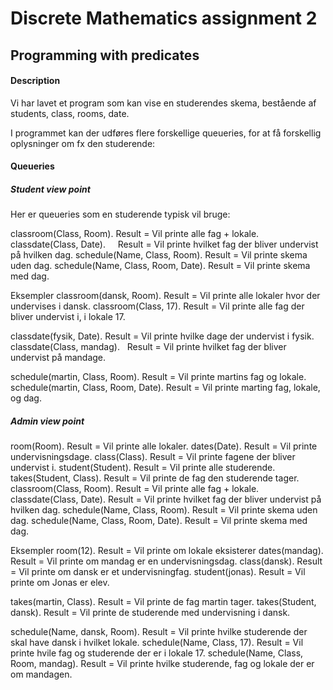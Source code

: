 # Discrete Mathematics assignment 2
## Programming with predicates


#### Description 
Vi har lavet et program som kan vise en studerendes skema,
bestående af students, class, rooms, date. 

I programmet kan der udføres flere forskellige queueries, for at få forskellig oplysninger om fx den studerende: 

#### Queueries
##### Student view point
Her er queueries som en studerende typisk vil bruge: 

classroom(Class, Room).               Result = Vil printe alle fag + lokale.
classdate(Class, Date).               Result = Vil printe hvilket fag der bliver undervist på hvilken dag.
schedule(Name, Class, Room).          Result = Vil printe skema uden dag.
schedule(Name, Class, Room, Date).    Result = Vil printe skema med dag.

Eksempler
classroom(dansk, Room).               Result = Vil printe alle lokaler hvor der undervises i dansk.
classroom(Class, 17).                 Result = Vil printe alle fag der bliver undervist i, i lokale 17.

classdate(fysik, Date).               Result = Vil printe hvilke dage der undervist i fysik. 
classdate(Class, mandag).             Result = Vil printe hvilket fag der bliver undervist på mandage.

schedule(martin, Class, Room).        Result = Vil printe martins fag og lokale. 
schedule(martin, Class, Room, Date).  Result = Vil printe marting fag, lokale, og dag.

##### Admin view point

room(Room).                           Result = Vil printe alle lokaler.
dates(Date).                          Result = Vil printe undervisningsdage.
class(Class).                         Result = Vil printe fagene der bliver undervist i. 
student(Student).                     Result = Vil printe alle studerende. 
takes(Student, Class).                Result = Vil printe de fag den studerende tager.
classroom(Class, Room).               Result = Vil printe alle fag + lokale.
classdate(Class, Date).               Result = Vil printe hvilket fag der bliver undervist på hvilken dag.
schedule(Name, Class, Room).          Result = Vil printe skema uden dag.
schedule(Name, Class, Room, Date).    Result = Vil printe skema med dag.

Eksempler
room(12).                             Result = Vil printe om lokale eksisterer
dates(mandag).                        Result = Vil printe om mandag er en undervisningsdag.
class(dansk).                         Result = Vil printe om dansk er et undervisningfag.
student(jonas).                       Result = Vil printe om Jonas er elev.

takes(martin, Class).                 Result = Vil printe de fag martin tager.
takes(Student, dansk).                Result = Vil printe de studerende med undervisning i dansk.

schedule(Name, dansk, Room).          Result = Vil printe hvilke studerende der skal have dansk i hvilket lokale. 
schedule(Name, Class, 17).            Result = Vil printe hvile fag og studerende der er i lokale 17. 
schedule(Name, Class, Room, mandag).  Result = Vil printe hvilke studerende, fag og lokale der er om mandagen. 
